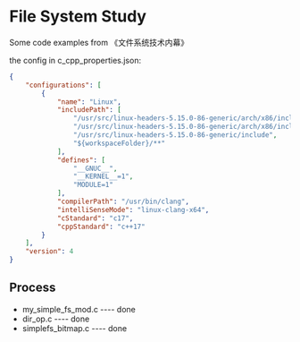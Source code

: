 # File System Study
Some code examples from 《文件系统技术内幕》

the config in c_cpp_properties.json:
```json
{
    "configurations": [
        {
            "name": "Linux",
            "includePath": [
                "/usr/src/linux-headers-5.15.0-86-generic/arch/x86/include/generated",
                "/usr/src/linux-headers-5.15.0-86-generic/arch/x86/include",
                "/usr/src/linux-headers-5.15.0-86-generic/include",
                "${workspaceFolder}/**"
            ],
            "defines": [
                "__GNUC__",
                "__KERNEL__=1",
                "MODULE=1"
            ],
            "compilerPath": "/usr/bin/clang",
            "intelliSenseMode": "linux-clang-x64",
            "cStandard": "c17",
            "cppStandard": "c++17"
        }
    ],
    "version": 4
}
```

## Process
- my_simple_fs_mod.c ---- done
- dir_op.c ---- done
- simplefs_bitmap.c ---- done